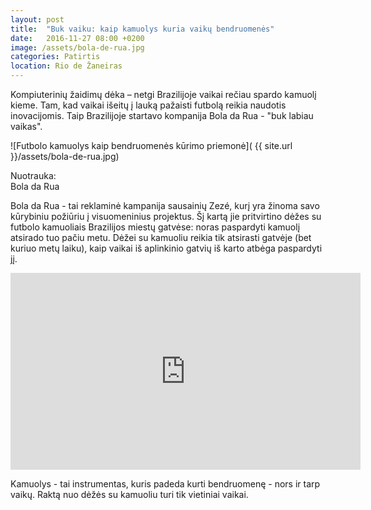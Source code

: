 ```yaml
---
layout: post
title:  "Buk vaiku: kaip kamuolys kuria vaikų bendruomenės"
date:   2016-11-27 08:00 +0200
image: /assets/bola-de-rua.jpg
categories: Patirtis
location: Rio de Žaneiras
---
```

<p>
Kompiuterinių žaidimų dėka – netgi Brazilijoje vaikai rečiau spardo kamuolį kieme. Tam, kad vaikai išeitų į lauką pažaisti futbolą reikia naudotis inovacijomis. Taip Brazilijoje startavo kompanija Bola da Rua - "buk labiau vaikas".

</p>

![Futbolo kamuolys kaip bendruomenės kūrimo priemonė]( {{ site.url }}/assets/bola-de-rua.jpg)
<div class="lighter smaller" style="margin:12px 0;">
Nuotrauka: <br />Bola da Rua</div>

<p>
Bola da Rua - tai reklaminė kampanija sausainių Zezé, kurį yra žinoma savo kūrybiniu požiūriu į visuomeninius projektus. Šį kartą jie pritvirtino dėžes su futbolo kamuoliais Brazilijos miestų gatvėse: noras paspardyti kamuolį atsirado tuo pačiu metu. Dėžei su kamuoliu reikia tik atsirasti gatvėje (bet kuriuo metų laiku), kaip vaikai iš aplinkinio gatvių iš karto atbėga paspardyti jį.
</p>

<div class="video-container">
<iframe width="560" height="315" src="https://www.youtube.com/embed/XHRgRh1SQ1o" frameborder="0" allowfullscreen></iframe>
</div>


<p>
Kamuolys - tai instrumentas, kuris padeda kurti bendruomenę - nors ir tarp vaikų. Raktą nuo dėžės su kamuoliu turi tik vietiniai vaikai.
</p>
